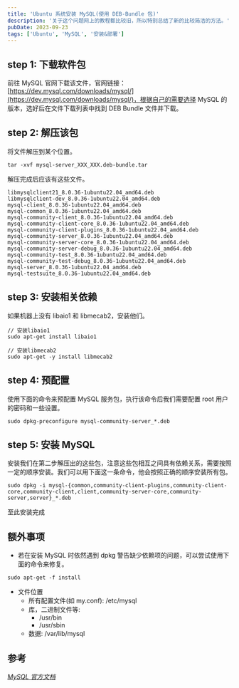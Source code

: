 ```yaml
---
title: 'Ubuntu 系统安装 MySQL(使用 DEB-Bundle 包)'
description: '关于这个问题网上的教程都比较旧，所以特别总结了新的比较简洁的方法。'
pubDate: 2023-09-23
tags: ['Ubuntu', 'MySQL', '安装&部署']
---
```


## step 1: 下载软件包

前往 MySQL 官网下载该文件，官网链接：[https://dev.mysql.com/downloads/mysql/](https://dev.mysql.com/downloads/mysql/)，根据自己的需要选择 MySQL 的版本，选好后在文件下载列表中找到 DEB Bundle 文件并下载。

## step 2: 解压该包

将文件解压到某个位置。

```shell
tar -xvf mysql-server_XXX_XXX.deb-bundle.tar
```

解压完成后应该有这些文件。

```shell
libmysqlclient21_8.0.36-1ubuntu22.04_amd64.deb
libmysqlclient-dev_8.0.36-1ubuntu22.04_amd64.deb
mysql-client_8.0.36-1ubuntu22.04_amd64.deb
mysql-common_8.0.36-1ubuntu22.04_amd64.deb
mysql-community-client_8.0.36-1ubuntu22.04_amd64.deb
mysql-community-client-core_8.0.36-1ubuntu22.04_amd64.deb
mysql-community-client-plugins_8.0.36-1ubuntu22.04_amd64.deb
mysql-community-server_8.0.36-1ubuntu22.04_amd64.deb
mysql-community-server-core_8.0.36-1ubuntu22.04_amd64.deb
mysql-community-server-debug_8.0.36-1ubuntu22.04_amd64.deb
mysql-community-test_8.0.36-1ubuntu22.04_amd64.deb
mysql-community-test-debug_8.0.36-1ubuntu22.04_amd64.deb
mysql-server_8.0.36-1ubuntu22.04_amd64.deb
mysql-testsuite_8.0.36-1ubuntu22.04_amd64.deb
```

## step 3: 安装相关依赖

如果机器上没有 libaio1 和 libmecab2，安装他们。

```shell
// 安装libaio1
sudo apt-get install libaio1

// 安装libmecab2
sudo apt-get -y install libmecab2
```

## step 4: 预配置

使用下面的命令来预配置 MySQL 服务包，执行该命令后我们需要配置 root 用户的密码和一些设置。

```shell
sudo dpkg-preconfigure mysql-community-server_*.deb
```

## step 5: 安装 MySQL

安装我们在第二步解压出的这些包，注意这些包相互之间具有依赖关系，需要按照一定的顺序安装。我们可以用下面这一条命令，他会按照正确的顺序安装所有包。

```shell
sudo dpkg -i mysql-{common,community-client-plugins,community-client-core,community-client,client,community-server-core,community-server,server}_*.deb
```

至此安装完成

## 额外事项

- 若在安装 MySQL 时依然遇到 dpkg 警告缺少依赖项的问题，可以尝试使用下面的命令来修复。

```shell
sudo apt-get -f install
```

- 文件位置
  - 所有配置文件(如 my.conf): /etc/mysql
  - 库，二进制文件等:
    - /usr/bin
    - /usr/sbin
  - 数据: /var/lib/mysql

## 参考

_[MySQL 官方文档](https://dev.mysql.com/doc/refman/8.0/en/linux-installation-debian.html)_
